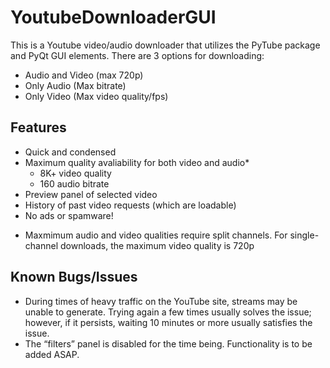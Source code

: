 # YoutubeDownloaderGUI

This is a Youtube video/audio downloader that utilizes the PyTube package and PyQt GUI elements. There are 3 options for downloading:

* Audio and Video (max 720p)
* Only Audio (Max bitrate)
* Only Video (Max video quality/fps)

## Features

* Quick and condensed
* Maximum quality avaliability for both video and audio*
    - 8K+ video quality
    - 160 audio bitrate
* Preview panel of selected video
* History of past video requests (which are loadable)
* No ads or spamware!

- Maxmimum audio and video qualities require split channels. For single-channel downloads, the maximum video quality is 720p

## Known Bugs/Issues

* During times of heavy traffic on the YouTube site, streams may be unable to generate. Trying again a few times usually solves the issue; however, if it persists, waiting 10 minutes or more usually satisfies the issue.
* The “filters” panel is disabled for the time being. Functionality is to be added ASAP.
